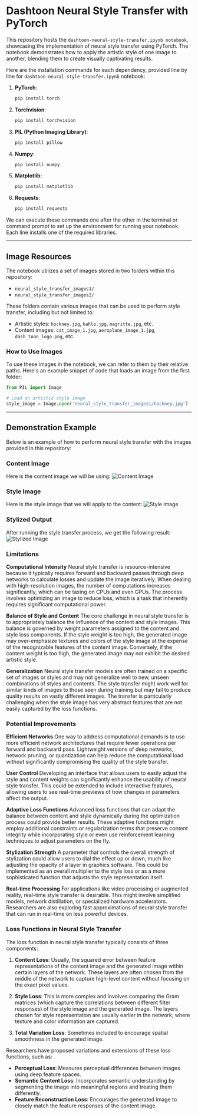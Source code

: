 # Dashtoon Neural Style Transfer with PyTorch
This repository hosts the `dashtoon-neural-style-transfer.ipynb notebook`, showcasing the implementation of neural style transfer using PyTorch. The notebook demonstrates how to apply the artistic style of one image to another, blending them to create visually captivating results.

Here are the installation commands for each dependency, provided line by line for `dashtoon-neural-style-transfer.ipynb` notebook:

1. **PyTorch**: 
   ```bash
   pip install torch
   ```
   
2. **Torchvision**:
   ```bash
   pip install torchvision
   ```
   
3. **PIL (Python Imaging Library)**:
   ```bash
   pip install pillow
   ```

4. **Numpy**:
   ```bash
   pip install numpy
   ```

5. **Matplotlib**:
   ```bash
   pip install matplotlib
   ```

6. **Requests**:
   ```bash
   pip install requests
   ```

We can execute these commands one after the other in the terminal or command prompt to set up the environment for running your notebook. Each line installs one of the required libraries.

---

## Image Resources

The notebook utilizes a set of images stored in two folders within this repository:

- `neural_style_transfer_images1/`
- `neural_style_transfer_images2/`

These folders contain various images that can be used to perform style transfer, including but not limited to:

- Artistic styles: `hockney.jpg`, `kahlo.jpg`, `magritte.jpg`, etc.
- Content images: `cat_image_1.jpg`, `aeroplane_image_1.jpg`, `dash_toon_logo.png`, etc.

### How to Use Images

To use these images in the notebook, we can refer to them by their relative paths. Here's an example snippet of code that loads an image from the first folder:

```python
from PIL import Image

# Load an artistic style image
style_image = Image.open('neural_style_transfer_images1/hockney.jpg')
```

---
## Demonstration Example

Below is an example of how to perform neural style transfer with the images provided in this repository:

### Content Image
Here is the content image we will be using:
![Content Image](neural_style_transfer_images1/octopus.jpg)

### Style Image
Here is the style image that we will apply to the content:
![Style Image](neural_style_transfer_images1/hockney.jpg)

### Stylized Output
After running the style transfer process, we get the following result:
![Stylized Image](stylized_image.png)


### Limitations

**Computational Intensity**
Neural style transfer is resource-intensive because it typically requires forward and backward passes through deep networks to calculate losses and update the image iteratively. When dealing with high-resolution images, the number of computations increases significantly, which can be taxing on CPUs and even GPUs. The process involves optimizing an image to reduce loss, which is a task that inherently requires significant computational power.

**Balance of Style and Content**
The core challenge in neural style transfer is to appropriately balance the influence of the content and style images. This balance is governed by weight parameters assigned to the content and style loss components. If the style weight is too high, the generated image may over-emphasize textures and colors of the style image at the expense of the recognizable features of the content image. Conversely, if the content weight is too high, the generated image may not exhibit the desired artistic style.

**Generalization**
Neural style transfer models are often trained on a specific set of images or styles and may not generalize well to new, unseen combinations of styles and contents. The style transfer might work well for similar kinds of images to those seen during training but may fail to produce quality results on vastly different images. The transfer is particularly challenging when the style image has very abstract features that are not easily captured by the loss functions.

### Potential Improvements

**Efficient Networks**
One way to address computational demands is to use more efficient network architectures that require fewer operations per forward and backward pass. Lightweight versions of deep networks, network pruning, or quantization can help reduce the computational load without significantly compromising the quality of the style transfer.

**User Control**
Developing an interface that allows users to easily adjust the style and content weights can significantly enhance the usability of neural style transfer. This could be extended to include interactive features, allowing users to see real-time previews of how changes in parameters affect the output.

**Adaptive Loss Functions**
Advanced loss functions that can adapt the balance between content and style dynamically during the optimization process could provide better results. These adaptive functions might employ additional constraints or regularization terms that preserve content integrity while incorporating style or even use reinforcement learning techniques to adjust parameters on the fly.

**Stylization Strength**
A parameter that controls the overall strength of stylization could allow users to dial the effect up or down, much like adjusting the opacity of a layer in graphics software. This could be implemented as an overall multiplier to the style loss or as a more sophisticated function that adjusts the style representation itself.

**Real-time Processing**
For applications like video processing or augmented reality, real-time style transfer is desirable. This might involve simplified models, network distillation, or specialized hardware accelerators. Researchers are also exploring fast approximations of neural style transfer that can run in real-time on less powerful devices.

### Loss Functions in Neural Style Transfer

The loss function in neural style transfer typically consists of three components:

1. **Content Loss**: Usually, the squared error between feature representations of the content image and the generated image within certain layers of the network. These layers are often chosen from the middle of the network to capture high-level content without focusing on the exact pixel values.

2. **Style Loss**: This is more complex and involves comparing the Gram matrices (which capture the correlations between different filter responses) of the style image and the generated image. The layers chosen for style representation are usually earlier in the network, where texture and color information are captured.

3. **Total Variation Loss**: Sometimes included to encourage spatial smoothness in the generated image.

Researchers have proposed variations and extensions of these loss functions, such as:

- **Perceptual Loss**: Measures perceptual differences between images using deep feature spaces.
- **Semantic Content Loss**: Incorporates semantic understanding by segmenting the image into meaningful regions and treating them differently.
- **Feature Reconstruction Loss**: Encourages the generated image to closely match the feature responses of the content image.

